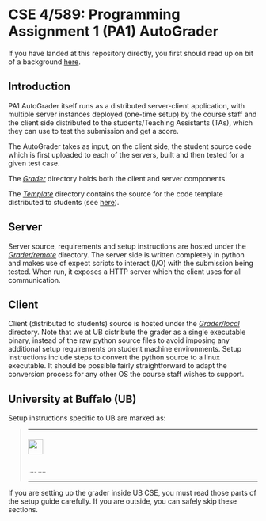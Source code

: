 # CSE 4/589: Programming Assignment 1 (PA1) AutoGrader
If you have landed at this repository directly, you first should read up on bit of a background [here](https://cse4589.github.io/).

## Introduction
PA1 AutoGrader itself runs as a distributed server-client application, with multiple server instances deployed (one-time setup) by the course staff and the client side distributed to the students/Teaching Assistants (TAs), which they can use to test the submission and get a score.

The AutoGrader takes as input, on the client side, the student source code which is first uploaded to each of the servers, built and then tested for a given test case.

The [_Grader_](/Grader) directory holds both the client and server components.

The [_Template_](/Template) directory contains the source for the code template distributed to students (see [here](https://docs.google.com/document/d/1Rct0Hv8vmQc6Yub_3SH4ElDkly8rSgNnDKSjrChPjqw)).

## Server
Server source, requirements and setup instructions are hosted under the [_Grader/remote_](/Grader/remote) directory. The server side is written completely in python and makes use of expect scripts to interact (I/O) with the submission being tested. When run, it exposes a HTTP server which the client uses for all communication.

## Client
Client (distributed to students) source is hosted under the [_Grader/local_](/Grader/local) directory. Note that we at UB distribute the grader as a single executable binary, instead of the raw python source files to avoid imposing any additional setup requirements on student machine environments. Setup instructions include steps to convert the python source to a linux executable. It should be possible fairly straightforward to adapt the conversion process for any other OS the course staff wishes to support.

## University at Buffalo (UB)
Setup instructions specific to UB are marked as:

> ***
>
> ##### <img src="http://cse4589.github.io/assets/site/images/UB_BLU_RGB.png" width=30></img>
> ....
> ....
> ***

If you are setting up the grader inside UB CSE, you must read those parts of the setup guide carefully. If you are outside, you can safely skip these sections.
